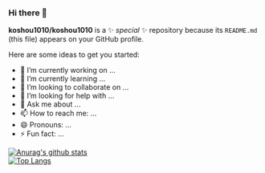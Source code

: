 ### Hi there 👋


**koshou1010/koshou1010** is a ✨ _special_ ✨ repository because its `README.md` (this file) appears on your GitHub profile.

Here are some ideas to get you started:

- 🔭 I’m currently working on ...
- 🌱 I’m currently learning ...
- 👯 I’m looking to collaborate on ...
- 🤔 I’m looking for help with ...
- 💬 Ask me about ...
- 📫 How to reach me: ...
- 😄 Pronouns: ...
- ⚡ Fun fact: ...



[![Anurag's github stats](https://github-readme-stats.vercel.app/api?username=koshou1010&theme=gruvbox)](https://github.com/koshou1010/github-readme-stats)  
[![Top Langs](https://github-readme-stats.vercel.app/api/top-langs/?username=koshou1010&layout=compact&theme=gruvbox)](https://github.com/koshou1010/github-readme-stats)
